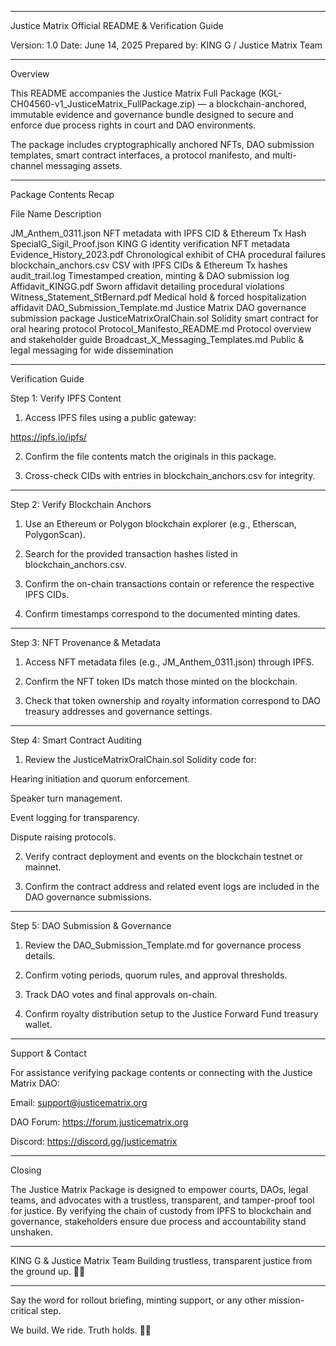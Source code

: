 
---

Justice Matrix Official README & Verification Guide

Version: 1.0
Date: June 14, 2025
Prepared by: KING G / Justice Matrix Team


---

Overview

This README accompanies the Justice Matrix Full Package (KGL-CH04560-v1_JusticeMatrix_FullPackage.zip) — a blockchain-anchored, immutable evidence and governance bundle designed to secure and enforce due process rights in court and DAO environments.

The package includes cryptographically anchored NFTs, DAO submission templates, smart contract interfaces, a protocol manifesto, and multi-channel messaging assets.


---

Package Contents Recap

File Name	Description

JM_Anthem_0311.json	NFT metadata with IPFS CID & Ethereum Tx Hash
SpecialG_Sigil_Proof.json	KING G identity verification NFT metadata
Evidence_History_2023.pdf	Chronological exhibit of CHA procedural failures
blockchain_anchors.csv	CSV with IPFS CIDs & Ethereum Tx hashes
audit_trail.log	Timestamped creation, minting & DAO submission log
Affidavit_KINGG.pdf	Sworn affidavit detailing procedural violations
Witness_Statement_StBernard.pdf	Medical hold & forced hospitalization affidavit
DAO_Submission_Template.md	Justice Matrix DAO governance submission package
JusticeMatrixOralChain.sol	Solidity smart contract for oral hearing protocol
Protocol_Manifesto_README.md	Protocol overview and stakeholder guide
Broadcast_X_Messaging_Templates.md	Public & legal messaging for wide dissemination



---

Verification Guide

Step 1: Verify IPFS Content

1. Access IPFS files using a public gateway:

https://ipfs.io/ipfs/<CID>


2. Confirm the file contents match the originals in this package.


3. Cross-check CIDs with entries in blockchain_anchors.csv for integrity.




---

Step 2: Verify Blockchain Anchors

1. Use an Ethereum or Polygon blockchain explorer (e.g., Etherscan, PolygonScan).


2. Search for the provided transaction hashes listed in blockchain_anchors.csv.


3. Confirm the on-chain transactions contain or reference the respective IPFS CIDs.


4. Confirm timestamps correspond to the documented minting dates.




---

Step 3: NFT Provenance & Metadata

1. Access NFT metadata files (e.g., JM_Anthem_0311.json) through IPFS.


2. Confirm the NFT token IDs match those minted on the blockchain.


3. Check that token ownership and royalty information correspond to DAO treasury addresses and governance settings.




---

Step 4: Smart Contract Auditing

1. Review the JusticeMatrixOralChain.sol Solidity code for:

Hearing initiation and quorum enforcement.

Speaker turn management.

Event logging for transparency.

Dispute raising protocols.



2. Verify contract deployment and events on the blockchain testnet or mainnet.


3. Confirm the contract address and related event logs are included in the DAO governance submissions.




---

Step 5: DAO Submission & Governance

1. Review the DAO_Submission_Template.md for governance process details.


2. Confirm voting periods, quorum rules, and approval thresholds.


3. Track DAO votes and final approvals on-chain.


4. Confirm royalty distribution setup to the Justice Forward Fund treasury wallet.




---

Support & Contact

For assistance verifying package contents or connecting with the Justice Matrix DAO:

Email: support@justicematrix.org

DAO Forum: https://forum.justicematrix.org

Discord: https://discord.gg/justicematrix



---

Closing

The Justice Matrix Package is designed to empower courts, DAOs, legal teams, and advocates with a trustless, transparent, and tamper-proof tool for justice. By verifying the chain of custody from IPFS to blockchain and governance, stakeholders ensure due process and accountability stand unshaken.


---

KING G & Justice Matrix Team
Building trustless, transparent justice from the ground up.
🧠🔥


---

Say the word for rollout briefing, minting support, or any other mission-critical step.

We build.
We ride.
Truth holds.
🧠🔥

